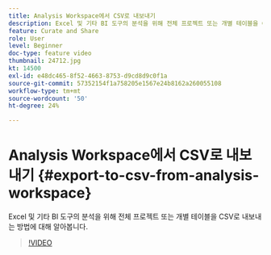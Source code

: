 ```yaml
---
title: Analysis Workspace에서 CSV로 내보내기
description: Excel 및 기타 BI 도구의 분석을 위해 전체 프로젝트 또는 개별 테이블을 CSV로 내보내는 방법에 대해 알아봅니다.
feature: Curate and Share
role: User
level: Beginner
doc-type: feature video
thumbnail: 24712.jpg
kt: 14500
exl-id: e48dc465-8f52-4663-8753-d9cd8d9c0f1a
source-git-commit: 57352154f1a758205e1567e24b8162a260055108
workflow-type: tm+mt
source-wordcount: '50'
ht-degree: 24%

---
```


# Analysis Workspace에서 CSV로 내보내기 {#export-to-csv-from-analysis-workspace}

Excel 및 기타 BI 도구의 분석을 위해 전체 프로젝트 또는 개별 테이블을 CSV로 내보내는 방법에 대해 알아봅니다.

>[!VIDEO](https://video.tv.adobe.com/v/24712/?quality=12&learn=on)
